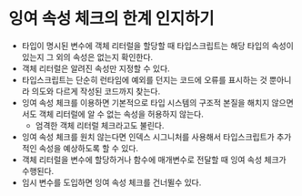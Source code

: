 # 잉여 속성 체크의 한계 인지하기

- 타입이 명시된 변수에 객체 리터럴을 할당할 때 타입스크립트는 해당 타입의 속성이 있는지 그 외의 속성은 없는지 확인한다.
- 객체 리터럴은 알려진 속성만 지정할 수 있다.
- 타입스크립트는 단순히 런타임에 예외를 던지는 코드에 오류를 표시하는 것 뿐아니라 의도와 다르게 작성된 코드까지 찾는다.
- 잉여 속성 체크를 이용하면 기본적으로 타입 시스템의 구조적 본질을 해치지 않으면서도 객체 리터럴에 알 수 없는 속성을 허용하지 않는다.
  - 엄격한 객체 리터럴 체크라고도 불린다.
- 잉여 속성 체크를 원치 않는다면 인덱스 시그니처를 사용해서 타입스크립트가 추가적인 속성을 예상하도록 할 수 있다.
- 객체 리터럴을 변수에 할당하거나 함수에 매개변수로 전달할 때 잉여 속성 체크가 수행된다.
- 임시 변수를 도입하면 잉여 속성 체크를 건너뛸수 있다.
